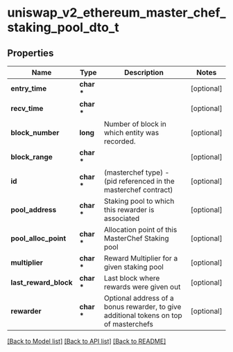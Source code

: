 # uniswap_v2_ethereum_master_chef_staking_pool_dto_t

## Properties
Name | Type | Description | Notes
------------ | ------------- | ------------- | -------------
**entry_time** | **char \*** |  | [optional] 
**recv_time** | **char \*** |  | [optional] 
**block_number** | **long** | Number of block in which entity was recorded. | [optional] 
**block_range** | **char \*** |  | [optional] 
**id** | **char \*** | (masterchef type) - (pid referenced in the masterchef contract) | [optional] 
**pool_address** | **char \*** | Staking pool to which this rewarder is associated | [optional] 
**pool_alloc_point** | **char \*** | Allocation point of this MasterChef Staking pool | [optional] 
**multiplier** | **char \*** | Reward Multiplier for a given staking pool | [optional] 
**last_reward_block** | **char \*** | Last block where rewards were given out | [optional] 
**rewarder** | **char \*** | Optional address of a bonus rewarder, to give additional tokens on top of masterchefs | [optional] 

[[Back to Model list]](../README.md#documentation-for-models) [[Back to API list]](../README.md#documentation-for-api-endpoints) [[Back to README]](../README.md)


